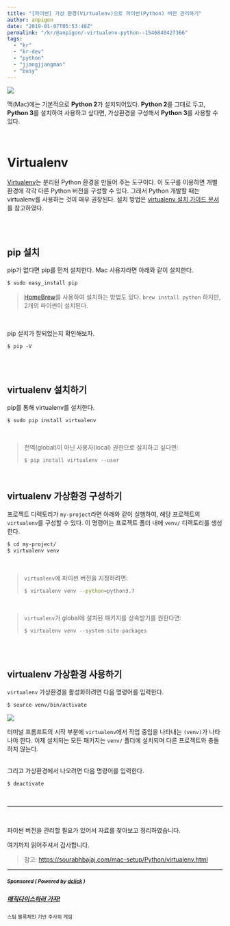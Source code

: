 ```yaml
---
title: "[파이썬] 가상 환경(Virtualenv)으로 파이썬(Python) 버전 관리하기"
author: anpigon
date: "2019-01-07T05:53:48Z"
permalink: "/kr/@anpigon/-virtualenv-python--1546840427366"
tags:
  - "kr"
  - "kr-dev"
  - "python"
  - "jjangjjangman"
  - "busy"
---
```

![](https://ipfs.busy.org/ipfs/QmUp7sagdkm4gjdqdJr4eE4qKYHTkCP7uWqq5gYzKeJJWj)


맥(Mac)에는 기본적으로 **Python 2**가 설치되어있다. **Python 2**를 그대로 두고, **Python 3**를 설치하여 사용하고 싶다면, 가상환경을 구성해서 **Python 3**를 사용할 수 있다.

<br>

# Virtualenv

[Virtualenv](https://virtualenv.pypa.io)는 분리된 Python 환경을 만들어 주는 도구이다. 이 도구를 이용하면 개별 환경에 각각 다른 Python 버전을 구성할 수 있다. 그래서 Python 개발할 때는 virtualenv를 사용하는 것이 매우 권장된다. 설치 방법은 [virtualenv 설치 가이드 문서](https://virtualenv.pypa.io/en/latest/installation/)를 참고하였다.

<br><br>

## pip 설치

pip가 없다면 pip를 먼저 설치한다. Mac 사용자라면 아래와 같이 설치한다.

```bash 
$ sudo easy_install pip
```
> [HomeBrew](https://brew.sh/)를 사용하여 설치하는 방법도 있다. `brew install python` 하지만, 2개의 파이썬이 설치된다.

<br>

pip 설치가 잘되었는지 확인해보자.

```
$ pip -V
```

<br><br>

## virtualenv 설치하기

pip를 통해 virtualenv를 설치한다.

```
$ sudo pip install virtualenv
```

<br><blockquote>

전역(global)이 아닌 사용자(local) 권한으로 설치하고 싶다면:
```
$ pip install virtualenv --user
```
</blockquote>

<br>

## virtualenv 가상환경 구성하기

프로젝트 디렉토리가 `my-project`라면 아래와 같이 실행하여, 해당 프로젝트의 `virtualenv`를 구성할 수 있다. 이 명령어는 프로젝트 폴더 내에 `venv/` 디렉토리를 생성한다.

```bash
$ cd my-project/
$ virtualenv venv
```

<br><blockquote>

`virtualenv`에 파이썬 버전을 지정하려면:

```bash
$ virtualenv venv --python=python3.7
```

</blockquote>

<br><blockquote>

`virtualenv`가 global에 설치된 패키지를 상속받기를 원한다면:

```
$ virtualenv venv --system-site-packages
```

</blockquote>

<br><br>

## virtualenv 가상환경 사용하기

`virtualenv` 가상환경을 활성화하려면 다음 명령어를 입력한다. 

```bash
$ source venv/bin/activate
```

![](https://user-images.githubusercontent.com/3969643/50750662-3a555080-1289-11e9-8508-4f04840a63a8.png)

터미널 프롬프트의 시작 부분에 `virtualenv`에서 작업 중임을 나타내는 `(venv)`가 나타나야 한다. 이제 설치되는 모든 패키지는 `venv/` 폴더에 설치되며 다른 프로젝트와 충돌하지 않는다.

<br>그리고 가상환경에서 나오려면 다음 명령어를 입력한다.

```
$ deactivate
```

<br>

___

<br>

파이썬 버전을 관리할 필요가 있어서 자료를 찾아보고 정리하였습니다. 

여기까지 읽어주셔서 감사합니다.



>참고: https://sourabhbajaj.com/mac-setup/Python/virtualenv.html



---

#####  <sub> **Sponsored ( Powered by [dclick](https://www.dclick.io) )** </sub>
##### [매직다이스하러 가자!](https://api.dclick.io/v1/c?x=eyJhbGciOiJIUzI1NiIsInR5cCI6IkpXVCJ9.eyJjIjoiYW5waWdvbiIsInMiOiItdmlydHVhbGVudi1weXRob24tLTE1NDY4NDA0MjczNjYiLCJhIjpbInQtMTI0MiJdLCJ1cmwiOiJodHRwczovL21hZ2ljLWRpY2UuY29tLz9yZWY9amF5ZGloIiwiaWF0IjoxNTQ2ODQ4NjMwLCJleHAiOjE4NjIyMDg2MzB9.Nn0HKmbdZ8NZflZx3LkwkwICCmkSSO4q6oQGQSb4DCM)
<sup>스팀 블록체인 기반 주사위 게임</sup>
</center>